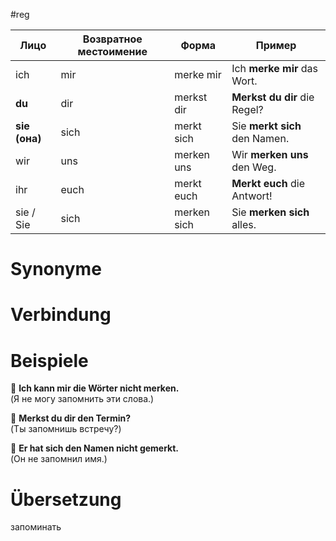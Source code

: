 #reg

| Лицо          | Возвратное местоимение | Форма       | Пример                        |
| ------------- | ---------------------- | ----------- | ----------------------------- |
| ich           | mir                    | merke mir   | Ich **merke mir** das Wort.   |
| **du**        | dir                    | merkst dir  | **Merkst du dir** die Regel?  |
| **sie (она)** | sich                   | merkt sich  | Sie **merkt sich** den Namen. |
| wir           | uns                    | merken uns  | Wir **merken uns** den Weg.   |
| ihr           | euch                   | merkt euch  | **Merkt euch** die Antwort!   |
| sie / Sie     | sich                   | merken sich | Sie **merken sich** alles.    |
# Synonyme

# Verbindung 

# Beispiele
🔹 **Ich kann mir die Wörter nicht merken.**  
(Я не могу запомнить эти слова.)

🔹 **Merkst du dir den Termin?**  
(Ты запомнишь встречу?)

🔹 **Er hat sich den Namen nicht gemerkt.**  
(Он не запомнил имя.)
# Übersetzung
запоминать